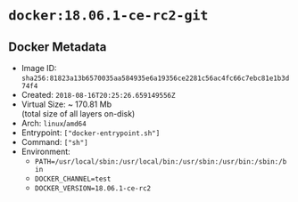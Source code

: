 # `docker:18.06.1-ce-rc2-git`

## Docker Metadata

- Image ID: `sha256:81823a13b6570035aa584935e6a19356ce2281c56ac4fc66c7ebc81e1b3d74f4`
- Created: `2018-08-16T20:25:26.659149556Z`
- Virtual Size: ~ 170.81 Mb  
  (total size of all layers on-disk)
- Arch: `linux`/`amd64`
- Entrypoint: `["docker-entrypoint.sh"]`
- Command: `["sh"]`
- Environment:
  - `PATH=/usr/local/sbin:/usr/local/bin:/usr/sbin:/usr/bin:/sbin:/bin`
  - `DOCKER_CHANNEL=test`
  - `DOCKER_VERSION=18.06.1-ce-rc2`
